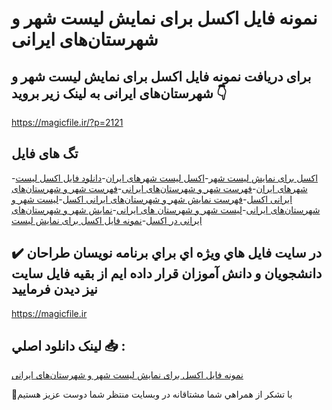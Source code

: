 # نمونه فایل اکسل برای نمایش لیست شهر و شهرستان‌های ایرانی

## برای دریافت نمونه فایل اکسل برای نمایش لیست شهر و شهرستان‌های ایرانی به لینک زیر بروید 👇

https://magicfile.ir/?p=2121

## تگ های فایل

-[اکسل برای نمایش لیست شهر](https://magicfile.ir/product/%d9%86%d9%85%d9%88%d9%86%d9%87-%d9%81%d8%a7%db%8c%d9%84-%d8%a7%da%a9%d8%b3%d9%84-%d8%a8%d8%b1%d8%a7%db%8c-%d9%86%d9%85%d8%a7%db%8c%d8%b4-%d9%84%db%8c%d8%b3%d8%aa-%d8%b4%d9%87%d8%b1/)-[اکسل لیست شهرهای ایران](https://magicfile.ir/product/%d9%86%d9%85%d9%88%d9%86%d9%87-%d9%81%d8%a7%db%8c%d9%84-%d8%a7%da%a9%d8%b3%d9%84-%d8%a8%d8%b1%d8%a7%db%8c-%d9%86%d9%85%d8%a7%db%8c%d8%b4-%d9%84%db%8c%d8%b3%d8%aa-%d8%b4%d9%87%d8%b1/)-[دانلود فایل اکسل لیست شهرهای ایران](https://magicfile.ir/product/%d9%86%d9%85%d9%88%d9%86%d9%87-%d9%81%d8%a7%db%8c%d9%84-%d8%a7%da%a9%d8%b3%d9%84-%d8%a8%d8%b1%d8%a7%db%8c-%d9%86%d9%85%d8%a7%db%8c%d8%b4-%d9%84%db%8c%d8%b3%d8%aa-%d8%b4%d9%87%d8%b1/)-[فهرست شهر و شهرستان‌های ایرانی](https://magicfile.ir/product/%d9%86%d9%85%d9%88%d9%86%d9%87-%d9%81%d8%a7%db%8c%d9%84-%d8%a7%da%a9%d8%b3%d9%84-%d8%a8%d8%b1%d8%a7%db%8c-%d9%86%d9%85%d8%a7%db%8c%d8%b4-%d9%84%db%8c%d8%b3%d8%aa-%d8%b4%d9%87%d8%b1/)-[فهرست شهر و شهرستان‌های ایرانی اکسل](https://magicfile.ir/product/%d9%86%d9%85%d9%88%d9%86%d9%87-%d9%81%d8%a7%db%8c%d9%84-%d8%a7%da%a9%d8%b3%d9%84-%d8%a8%d8%b1%d8%a7%db%8c-%d9%86%d9%85%d8%a7%db%8c%d8%b4-%d9%84%db%8c%d8%b3%d8%aa-%d8%b4%d9%87%d8%b1/)-[فهرست نمایش شهر و شهرستان‌های ایرانی اکسل](https://magicfile.ir/product/%d9%86%d9%85%d9%88%d9%86%d9%87-%d9%81%d8%a7%db%8c%d9%84-%d8%a7%da%a9%d8%b3%d9%84-%d8%a8%d8%b1%d8%a7%db%8c-%d9%86%d9%85%d8%a7%db%8c%d8%b4-%d9%84%db%8c%d8%b3%d8%aa-%d8%b4%d9%87%d8%b1/)-[لیست شهر و شهرستان‌های ایرانی](https://magicfile.ir/product/%d9%86%d9%85%d9%88%d9%86%d9%87-%d9%81%d8%a7%db%8c%d9%84-%d8%a7%da%a9%d8%b3%d9%84-%d8%a8%d8%b1%d8%a7%db%8c-%d9%86%d9%85%d8%a7%db%8c%d8%b4-%d9%84%db%8c%d8%b3%d8%aa-%d8%b4%d9%87%d8%b1/)-[لیست شهر و شهرستان های ایرانی](https://magicfile.ir/product/%d9%86%d9%85%d9%88%d9%86%d9%87-%d9%81%d8%a7%db%8c%d9%84-%d8%a7%da%a9%d8%b3%d9%84-%d8%a8%d8%b1%d8%a7%db%8c-%d9%86%d9%85%d8%a7%db%8c%d8%b4-%d9%84%db%8c%d8%b3%d8%aa-%d8%b4%d9%87%d8%b1/)-[نمایش شهر و شهرستان‌های ایرانی در اکسل](https://magicfile.ir/product/%d9%86%d9%85%d9%88%d9%86%d9%87-%d9%81%d8%a7%db%8c%d9%84-%d8%a7%da%a9%d8%b3%d9%84-%d8%a8%d8%b1%d8%a7%db%8c-%d9%86%d9%85%d8%a7%db%8c%d8%b4-%d9%84%db%8c%d8%b3%d8%aa-%d8%b4%d9%87%d8%b1/)-[نمونه فایل اکسل برای نمایش لیست](https://magicfile.ir/product/%d9%86%d9%85%d9%88%d9%86%d9%87-%d9%81%d8%a7%db%8c%d9%84-%d8%a7%da%a9%d8%b3%d9%84-%d8%a8%d8%b1%d8%a7%db%8c-%d9%86%d9%85%d8%a7%db%8c%d8%b4-%d9%84%db%8c%d8%b3%d8%aa-%d8%b4%d9%87%d8%b1/)

## ✔️ در سايت فايل هاي ويژه اي براي برنامه نويسان طراحان دانشجويان و دانش آموزان قرار داده ايم از بقيه فايل سايت نيز ديدن فرماييد

https://magicfile.ir


## لينک دانلود اصلي 📥 :

[نمونه فایل اکسل برای نمایش لیست شهر و شهرستان‌های ایرانی](https://magicfile.ir/product/%d9%86%d9%85%d9%88%d9%86%d9%87-%d9%81%d8%a7%db%8c%d9%84-%d8%a7%da%a9%d8%b3%d9%84-%d8%a8%d8%b1%d8%a7%db%8c-%d9%86%d9%85%d8%a7%db%8c%d8%b4-%d9%84%db%8c%d8%b3%d8%aa-%d8%b4%d9%87%d8%b1/) 


🙏با تشکر از همراهي شما مشتاقانه در وبسایت منتظر شما دوست عزیز هستیم

